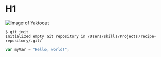 # H1
![Image of Yaktocat](https://octodex.github.com/images/yaktocat.png)

```git command
$ git init
Initialized empty Git repository in /Users/skills/Projects/recipe-repository/.git/
```
``` javascript
var myVar = "Hello, world!";
```
